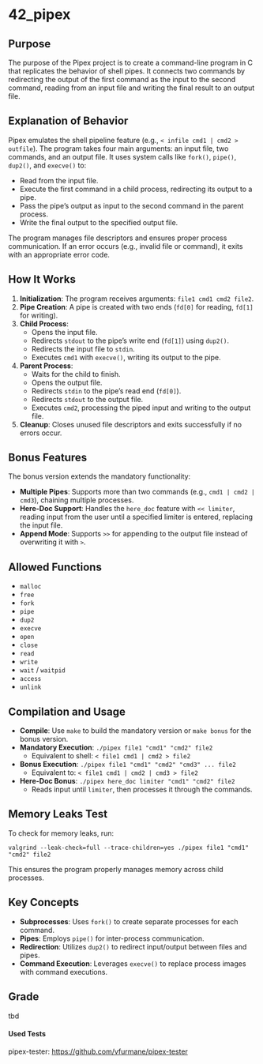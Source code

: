 # 42_pipex

## Purpose
The purpose of the Pipex project is to create a command-line program in C that replicates the behavior of shell pipes. It connects two commands by redirecting the output of the first command as the input to the second command, reading from an input file and writing the final result to an output file.

## Explanation of Behavior
Pipex emulates the shell pipeline feature (e.g., `< infile cmd1 | cmd2 > outfile`). The program takes four main arguments: an input file, two commands, and an output file. It uses system calls like `fork()`, `pipe()`, `dup2()`, and `execve()` to:
- Read from the input file.
- Execute the first command in a child process, redirecting its output to a pipe.
- Pass the pipe’s output as input to the second command in the parent process.
- Write the final output to the specified output file.

The program manages file descriptors and ensures proper process communication. If an error occurs (e.g., invalid file or command), it exits with an appropriate error code.

## How It Works
1. **Initialization**: The program receives arguments: `file1 cmd1 cmd2 file2`.
2. **Pipe Creation**: A pipe is created with two ends (`fd[0]` for reading, `fd[1]` for writing).
3. **Child Process**:
   - Opens the input file.
   - Redirects `stdout` to the pipe’s write end (`fd[1]`) using `dup2()`.
   - Redirects the input file to `stdin`.
   - Executes `cmd1` with `execve()`, writing its output to the pipe.
4. **Parent Process**:
   - Waits for the child to finish.
   - Opens the output file.
   - Redirects `stdin` to the pipe’s read end (`fd[0]`).
   - Redirects `stdout` to the output file.
   - Executes `cmd2`, processing the piped input and writing to the output file.
5. **Cleanup**: Closes unused file descriptors and exits successfully if no errors occur.

## Bonus Features
The bonus version extends the mandatory functionality:
- **Multiple Pipes**: Supports more than two commands (e.g., `cmd1 | cmd2 | cmd3`), chaining multiple processes.
- **Here-Doc Support**: Handles the `here_doc` feature with `<< limiter`, reading input from the user until a specified limiter is entered, replacing the input file.
- **Append Mode**: Supports `>>` for appending to the output file instead of overwriting it with `>`.

## Allowed Functions
- `malloc`
- `free`
- `fork`
- `pipe`
- `dup2`
- `execve`
- `open`
- `close`
- `read`
- `write`
- `wait` / `waitpid`
- `access`
- `unlink`

## Compilation and Usage
- **Compile**: Use `make` to build the mandatory version or `make bonus` for the bonus version.
- **Mandatory Execution**: `./pipex file1 "cmd1" "cmd2" file2`
  - Equivalent to shell: `< file1 cmd1 | cmd2 > file2`
- **Bonus Execution**: `./pipex file1 "cmd1" "cmd2" "cmd3" ... file2`
  - Equivalent to: `< file1 cmd1 | cmd2 | cmd3 > file2`
- **Here-Doc Bonus**: `./pipex here_doc limiter "cmd1" "cmd2" file2`
  - Reads input until `limiter`, then processes it through the commands.

## Memory Leaks Test
To check for memory leaks, run:
```
valgrind --leak-check=full --trace-children=yes ./pipex file1 "cmd1" "cmd2" file2
```
This ensures the program properly manages memory across child processes.

## Key Concepts
- **Subprocesses**: Uses `fork()` to create separate processes for each command.
- **Pipes**: Employs `pipe()` for inter-process communication.
- **Redirection**: Utilizes `dup2()` to redirect input/output between files and pipes.
- **Command Execution**: Leverages `execve()` to replace process images with command executions.

## Grade
tbd

#### Used Tests
pipex-tester: https://github.com/vfurmane/pipex-tester
